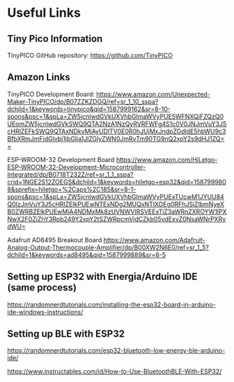 # Useful Links

## Tiny Pico Information
TinyPICO GitHub repository: https://github.com/TinyPICO

## Amazon Links
TinyPICO Development Board: https://www.amazon.com/Unexpected-Maker-TinyPICO/dp/B07ZZKZDGQ/ref=sr_1_10_sspa?dchild=1&keywords=tinypico&qid=1587999162&sr=8-10-spons&psc=1&spLa=ZW5jcnlwdGVkUXVhbGlmaWVyPUE5WFNXQjFZQzQ0UEomZW5jcnlwdGVkSWQ9QTA2NzA1NzQyRVRFWFg4S1c0V0JNJmVuY3J5cHRlZEFkSWQ9QTAxNDkyMjAyUDlTV0E0R0hJUjMxJndpZGdldE5hbWU9c3BfbXRmJmFjdGlvbj1jbGlja1JlZGlyZWN0JmRvTm90TG9nQ2xpY2s9dHJ1ZQ==

ESP-WROOM-32 Development Board
https://www.amazon.com/HiLetgo-ESP-WROOM-32-Development-Microcontroller-Integrated/dp/B0718T232Z/ref=sr_1_1_sspa?crid=1NGE2S12ZOEGS&dchild=1&keywords=hiletgo+esp32&qid=1587999808&sprefix=hiletgo+%2Caps%2C185&sr=8-1-spons&psc=1&spLa=ZW5jcnlwdGVkUXVhbGlmaWVyPUExTUcwM1JYUU84Q0IzJmVuY3J5cHRlZElkPUEwNTExNDg2MUQxNTlXOEg0RFhJSiZlbmNyeXB0ZWRBZElkPUEwMjA4NDMxMk8zUVNWVlRSVEExTiZ3aWRnZXROYW1lPXNwX2F0ZiZhY3Rpb249Y2xpY2tSZWRpcmVjdCZkb05vdExvZ0NsaWNrPXRydWU=

Adafruit AD8495 Breakout Board
https://www.amazon.com/Adafruit-Analog-Output-Thermocouple-Amplifier/dp/B00XW2N6E0/ref=sr_1_5?dchild=1&keywords=ad8495&qid=1587999889&sr=8-5

## Setting up ESP32 with Energia/Arduino IDE (same process)
https://randomnerdtutorials.com/installing-the-esp32-board-in-arduino-ide-windows-instructions/

## Setting up BLE with ESP32
https://randomnerdtutorials.com/esp32-bluetooth-low-energy-ble-arduino-ide/

https://www.instructables.com/id/How-to-Use-BluetoothBLE-With-ESP32/

